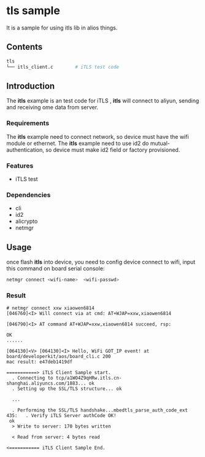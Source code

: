 # tls sample
  
It is a sample for using itls lib in alios things. 
## Contents

```sh
tls
└── itls_client.c        # iTLS test code
```

## Introduction

The **itls** example is an test code for iTLS , **itls** will connect to aliyun, sending and receiving ome data from server.

### Requirements

The **itls** example need to connect network, so device must have the wifi module or ethernet.
The **itls** example need to use id2 do mutual-authentication, so device must make id2 field or factory provisioned.

### Features

* iTLS test

### Dependencies

* cli
* id2
* alicrypto
* netmgr

## Usage

once flash **itls** into device, you need to config device connect to wifi, input this command on board serial console:

```sh
netmgr connect <wifi-name>  <wifi-passwd>
```

### Result

```
# netmgr connect xxw xiaowen6814
[046760]<I> Will connect via at cmd: AT+WJAP=xxw,xiaowen6814

[046790]<I> AT command AT+WJAP=xxw,xiaowen6814 succeed, rsp:

OK
......

[064130]<V> [064130]<I> Hello, WiFi GOT_IP event! at board/developerkit/aos/board_cli.c 200
mac result: e47deb1419df

===========> iTLS Client Sample start.
  . Connecting to tcp/a1WO4Z9qHRw.itls.cn-shanghai.aliyuncs.com/1883... ok
  . Setting up the SSL/TLS structure... ok

  ...

  . Performing the SSL/TLS handshake...mbedtls_parse_auth_code_ext 435:   . Verify iTLS Server authCode OK!
 ok
  > Write to server: 170 bytes written

  < Read from server: 4 bytes read

<=========== iTLS Client Sample End.
```

